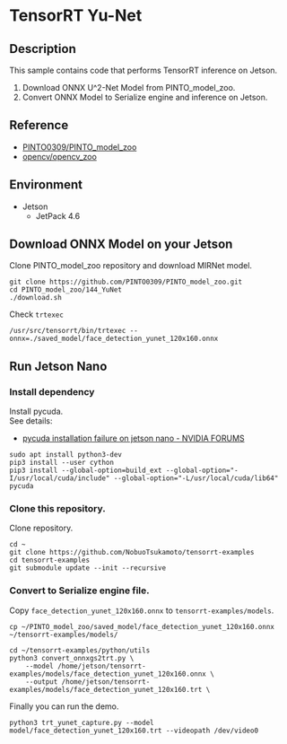 # TensorRT Yu-Net

## Description
This sample contains code that performs TensorRT inference on Jetson.
1. Download ONNX U^2-Net Model from PINTO_model_zoo.
2. Convert ONNX Model to Serialize engine and inference on Jetson.

## Reference
- [PINTO0309/PINTO_model_zoo](https://github.com/PINTO0309/PINTO_model_zoo)
- [opencv/opencv_zoo](https://github.com/opencv/opencv_zoo/tree/dev)

## Environment
- Jetson
  - JetPack 4.6

## Download ONNX Model on your Jetson

Clone PINTO_model_zoo repository and download MIRNet model.
```
git clone https://github.com/PINTO0309/PINTO_model_zoo.git
cd PINTO_model_zoo/144_YuNet
./download.sh
```

Check `trtexec`
```
/usr/src/tensorrt/bin/trtexec --onnx=./saved_model/face_detection_yunet_120x160.onnx
```

## Run Jetson Nano

### Install dependency
Install pycuda.  
See details:
- [pycuda installation failure on jetson nano - NVIDIA FORUMS](https://forums.developer.nvidia.com/t/pycuda-installation-failure-on-jetson-nano/77152/22)
```
sudo apt install python3-dev
pip3 install --user cython
pip3 install --global-option=build_ext --global-option="-I/usr/local/cuda/include" --global-option="-L/usr/local/cuda/lib64" pycuda
```

### Clone this repository.
Clone repository.
```
cd ~
git clone https://github.com/NobuoTsukamoto/tensorrt-examples
cd tensorrt-examples
git submodule update --init --recursive
```

### Convert to Serialize engine file.
Copy `face_detection_yunet_120x160.onnx` to `tensorrt-examples/models`.
```
cp ~/PINTO_model_zoo/saved_model/face_detection_yunet_120x160.onnx ~/tensorrt-examples/models/
```

```
cd ~/tensorrt-examples/python/utils
python3 convert_onnxgs2trt.py \
    --model /home/jetson/tensorrt-examples/models/face_detection_yunet_120x160.onnx \
    --output /home/jetson/tensorrt-examples/models/face_detection_yunet_120x160.trt \
```

Finally you can run the demo.
```
python3 trt_yunet_capture.py --model model/face_detection_yunet_120x160.trt --videopath /dev/video0

```
